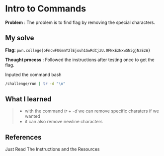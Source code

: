 # Intro to Commands 

**Problem** : The problem is to find flag by removing the special characters.
## My solve

**Flag:** `pwn.college{oFncwFU6mnY2lEjouh1SwRdCjzU.0FNxEzNxwSN5gjNzEzW}`

**Thought process** :   Followed the instructions after testing once to get the flag.


Inputed the command
bash
```bash
/challenge/run | tr -d "\n"
```


## What I learned
> * with the command *tr* + *-d* we can remove specific charaters if we wanted
> * it can also remove newline characters



## References 
Just Read The Instructions and the Resources
